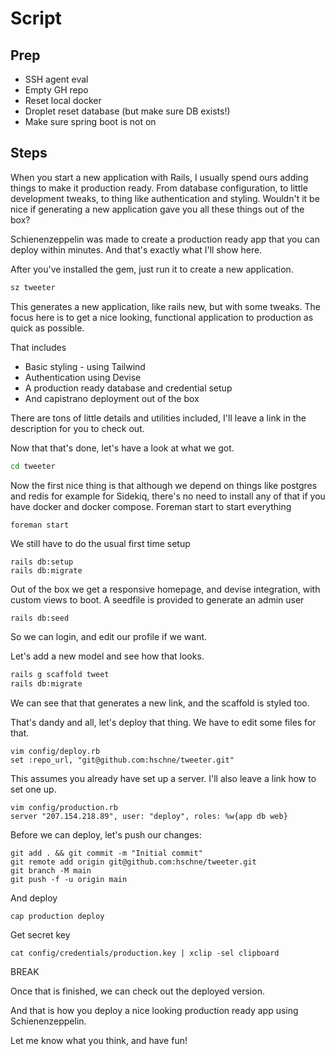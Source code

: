 
# Script

## Prep

- SSH agent eval
- Empty GH repo
- Reset local docker
- Droplet reset database (but make sure DB exists!)
- Make sure spring boot is not on

## Steps

When you start a new application with Rails, I usually spend ours adding things to make it production ready. From database configuration, to little 
development tweaks, to thing like authentication and styling. Wouldn't it be nice if generating a new application gave you 
all these things out of the box?

Schienenzeppelin was made to create a production ready app that you can deploy within minutes. And that's exactly what I'll show here.

After you've installed the gem, just run it to create a new application.

```bash
sz tweeter
```

This generates a new application, like rails new, but with some tweaks. The focus here is to get a nice looking, functional 
application to production as quick as possible. 

That includes
- Basic styling - using Tailwind
- Authentication using Devise
- A production ready database and credential setup
- And capistrano deployment out of the box

There are tons of little details and utilities included, I'll leave a link in the description for you to check out.

Now that that's done, let's have a look at what we got.
```bash
cd tweeter
```

Now the first nice thing is that although we depend on things like postgres and redis for example for Sidekiq, there's no need to install
any of that if you have docker and docker compose. Foreman start to start everything
```ruby
foreman start
```
We still have to do the usual first time setup
```
rails db:setup
rails db:migrate
```
Out of the box we get a responsive homepage, and devise integration, with custom views to boot. A seedfile is provided
to generate an admin user
```
rails db:seed
```
So we can login, and edit our profile if we want. 

Let's add a new model and see how that looks.
```bash
rails g scaffold tweet
rails db:migrate
```
We can see that that generates a new link, and the scaffold is styled too.

That's dandy and all, let's deploy that thing. We have to edit some files for that.
```
vim config/deploy.rb
set :repo_url, "git@github.com:hschne/tweeter.git"
```

This assumes you already have set up a server. I'll also leave a link how to set one up.
```
vim config/production.rb
server "207.154.218.89", user: "deploy", roles: %w{app db web}
```

Before we can deploy, let's push our changes:
```
git add . && git commit -m "Initial commit"
git remote add origin git@github.com:hschne/tweeter.git
git branch -M main
git push -f -u origin main 
```

And deploy
```
cap production deploy
```

Get secret key

```
cat config/credentials/production.key | xclip -sel clipboard
```

BREAK

Once that is finished, we can check out the deployed version.

And that is how you deploy a nice looking production ready app using Schienenzeppelin. 

Let me know what you think, and have fun!

